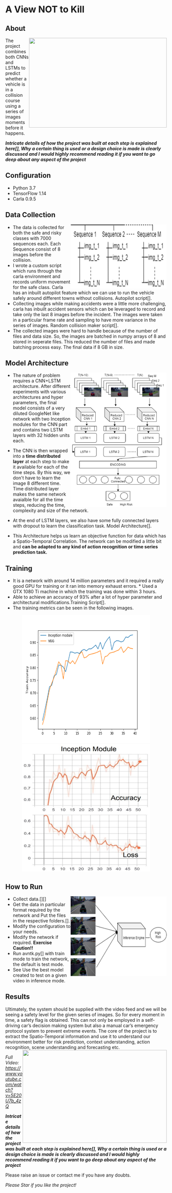 # A View NOT to Kill

## About
<img src="media/result1.gif" align="right" width="430" height="280"> 

The project combines both CNNs and LSTMs to predict whether a vehicle is in a collision course using a series of images moments before it happens. 

***Intricate details of how the project was built at each step is explained here[], Why a certain thing is used or a design choice is made is clearly discussed and I would highly recommend reading it if you want to go deep about any aspect of the project***

## Configuration
* Python 3.7
* TensorFlow 1.14
* Carla 0.9.5

## Data Collection 
<img align="right" src="media/dataset_structure.png" width="300" height="200">

* The data is collected for both the safe and risky classes with 7000 sequences each. Each Sequence consist of 8 images before the collision.
* I wrote a custom script which runs through the carla environment and records uniform movement for the safe class. Carla has an inbuilt autopilot feature which we can use to run the vehicle safely around different towns without collisions. Autopilot script[].
* Collecting images while making accidents were a little more challenging, carla has inbuilt accident sensors which can be leveraged to record and take only the last 8 images before the incident. The images were taken in a particular frame rate and sampling to have more variance in the series of images. Random collision maker script[].
* The collected images were hard to handle because of the number of files and data size. So, the images are batched in numpy arrays of 8 and stored in seperate files. This reduced the number of files and made batching process easy. The final data if 8 GB in size.


## Model Architecture
<img align="right" src="media/final_Network_arch.png" width="300" height="420"> 

* The nature of problem requires a CNN+LSTM architecture. After different experiments with various architectures and hyper parameters, the final model consists of a very diluted GoogleNet like network with two Inception modules for the CNN part and contains two LSTM layers with 32 hidden units each. 

* The CNN is then wrapped into a **time distributed layer** at each step to make it available for each of the time steps. By this way, we don't have to learn the image 8 different time. Time distributed layer makes the same network avaialble for all the time steps, reducing the time, complexity and size of the network. 

* At the end of LSTM layers, we also have some fully connected layers with dropout to learn the classification task. Model Architecture[].

* This Architecture helps us learn an objective function for data which has a Spatio-Temporal Correlation. The network can be modified a little bit and **can be adapted to any kind of action recognition or time series prediction task.** 

## Training
* It is a network with around 14 million parameters and it required a really good GPU for training or it ran into memory exhaust errors. * Used a GTX 1080 Ti machine in which the training was done within 3 hours.
* Able to achieve an accuracy of 93% after a lot of hyper parameter and architectural modifications.Training Script[].
* The training metrics can be seen in the following images.

<p align="center">
<img src="media/train_accuracy.png" width="400" height="400">
<img src="media/inception_valid.jpg" width="400" height="400">
</p> 

## How to Run
<img align="right" src="media/outcomedrawio.png" width="300" height="250">

* Collect data.[][]
* Get the data in particular format required by the network and Put the files in the respective folders.[].
* Modify the configuration to your needs. 
* Modify the network if required. **Exercise Caution!!**
* Run avntk.py[] with train mode to train the network, the default is test mode.
* See Use the best model created to test on a given video in inference mode.

## Results
Ultimately, the system should be supplied with the video feed and we will be seeing a safety level for the given series of images. So for every moment in time, a safety flag is obtained. This can not only be employed in a self-driving car’s decision making system but also a manual car’s emergency protocol system to prevent extreme events. The core of the project is to extract the Spatio-Temporal information and use it to understand our environment better for risk prediction, context understanding, action recognition, scene understanding and forecasting etc.
<img align="right" src="media/result2.gif" width="450" height="290">

*Full Video: https://www.youtube.com/watch?v=5E20U7b_4zQ* 

***Intricate details of how the project was built at each step is explained here[], Why a certain thing is used or a design choice is made is clearly discussed and I would highly recommend reading it if you want to go deep about any aspect of the project***

Please raise an issue or contact me if you have any doubts.

*Please Star if you like the project!*
